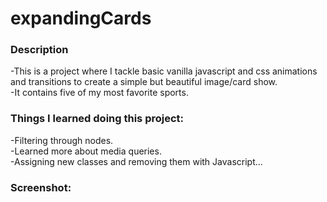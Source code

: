 # expandingCards
### Description
-This is a project where I tackle basic vanilla javascript and css animations and transitions to create a simple but beautiful image/card show.  
-It contains five of my most favorite sports.
### Things I learned doing this project:
-Filtering through nodes.  
-Learned more about media queries.  
-Assigning new classes and removing them with Javascript...
### Screenshot:
